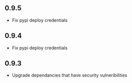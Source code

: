 0.9.5
-----
- Fix pypi deploy credentials

0.9.4
-----
- Fix pypi deploy credentials

0.9.3
-----
- Upgrade dependancies that have security vulneribilities
